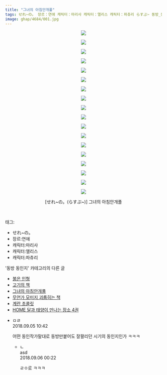 ```yaml
---
title: "그녀의 아침안개풀"
tags: せれ~の。 장르：연애 캐릭터：마리사 캐릭터：앨리스 캐릭터：파츄리 らすぷ~ 동방_동인지
image: ghap/4684/001.jpg
---
```

<div class="article">
<p style="text-align: center; clear: none; float: none;"><img src="{{ site.nasurl }}/ghap/4684/001.jpg"/></p>
<p style="text-align: center; clear: none; float: none;"><img src="{{ site.nasurl }}/ghap/4684/002.jpg"/></p>
<p style="text-align: center; clear: none; float: none;"><img src="{{ site.nasurl }}/ghap/4684/003.jpg"/></p>
<p style="text-align: center; clear: none; float: none;"><img src="{{ site.nasurl }}/ghap/4684/004.jpg"/></p>
<p style="text-align: center; clear: none; float: none;"><img src="{{ site.nasurl }}/ghap/4684/005.jpg"/></p>
<p style="text-align: center; clear: none; float: none;"><img src="{{ site.nasurl }}/ghap/4684/006.jpg"/></p>
<p style="text-align: center; clear: none; float: none;"><img src="{{ site.nasurl }}/ghap/4684/007.jpg"/></p>
<p style="text-align: center; clear: none; float: none;"><img src="{{ site.nasurl }}/ghap/4684/008.jpg"/></p>
<p style="text-align: center; clear: none; float: none;"><img src="{{ site.nasurl }}/ghap/4684/009.jpg"/></p>
<p style="text-align: center; clear: none; float: none;"><img src="{{ site.nasurl }}/ghap/4684/010.jpg"/></p>
<p style="text-align: center; clear: none; float: none;"><img src="{{ site.nasurl }}/ghap/4684/011.jpg"/></p>
<p style="text-align: center; clear: none; float: none;"><img src="{{ site.nasurl }}/ghap/4684/012.jpg"/></p>
<p style="text-align: center; clear: none; float: none;"><img src="{{ site.nasurl }}/ghap/4684/013.jpg"/></p>
<p style="text-align: center; clear: none; float: none;"><img src="{{ site.nasurl }}/ghap/4684/014.jpg"/></p>
<p style="text-align: center; clear: none; float: none;"><img src="{{ site.nasurl }}/ghap/4684/015.jpg"/></p>
<p style="text-align: center; clear: none; float: none;"><img src="{{ site.nasurl }}/ghap/4684/016.jpg"/></p>
<p style="text-align: center; clear: none; float: none;"><img src="{{ site.nasurl }}/ghap/4684/017.jpg"/></p>
<p style="text-align: center; clear: none; float: none;"><img src="{{ site.nasurl }}/ghap/4684/018.jpg"/></p>
<p style="text-align: center; clear: none; float: none;">[せれ~の。(らすぷ~)] 그녀의 아침안개풀</p>
<p><br/></p>
</div><div class="tagTrail">
<p>태그: </p>
<ul>
<li>せれ~の。</li>
<li>장르:연애</li>
<li>캐릭터:마리사</li>
<li>캐릭터:앨리스</li>
<li>캐릭터:파츄리</li>
</ul>
</div><div class="another">
<p>'동방 동인지' 카테고리의 다른 글</p>
<ul>
<li><a href="/2018-09-05-ghap_4686">붉은 인형</a></li>
<li><a href="/2018-09-05-ghap_4685">고기의 책</a></li>
<li><a href="/2018-09-05-ghap_4684">그녀의 아침안개풀</a></li>
<li><a href="/2018-09-05-ghap_4683">무언가 모미지 괴롭히는 책</a></li>
<li><a href="/2018-09-05-ghap_4681">계란 초콜릿</a></li>
<li><a href="/2018-09-05-ghap_4680">HOME 달과 태양이 만나는 장소 4권</a></li>
</ul>
</div><div class="cb_module cb_fluid">
<div class="cb_wrt cb_profile">
<div class="comment">
<ul>
<li class="cb_thumb_off" id="comment15326455">
<div class="cb_comment_area">
<div class="cb_info_area">
<div class="cb_section">
<span class="cb_nick_name">ㅁㄹ</span>
</div>
<div class="cb_section">
<span class="cb_date">2018.09.05 10:42 </span>
</div>
</div>
<div class="cb_dsc_comment">
<p class="cb_dsc">
											어떤 동인작가말대로 동방만붙어도 잘팔리던 시기의 동인지인가 ㅋㅋㅋ
										</p>
</div>
<ul>
<li class="cb_thumb_off" id="comment15326830">
<span class="cb_bu_subnode">ㄴ</span>
<div class="cb_comment_area">
<div class="cb_info_area">
<div class="cb_section">
<span class="cb_nick_name">asd</span>
</div>
<div class="cb_section">
<span class="cb_date">2018.09.06 00:22 </span>
</div>
</div>
<div class="cb_dsc_comment">
<p class="cb_dsc">
																ㄹㅇ로 ㅋㅋㅋ
															</p>
</div>
</div>
</li>
</ul>
</div></li>
</ul>
</div>
</div><!-- commentList close -->
</div>
